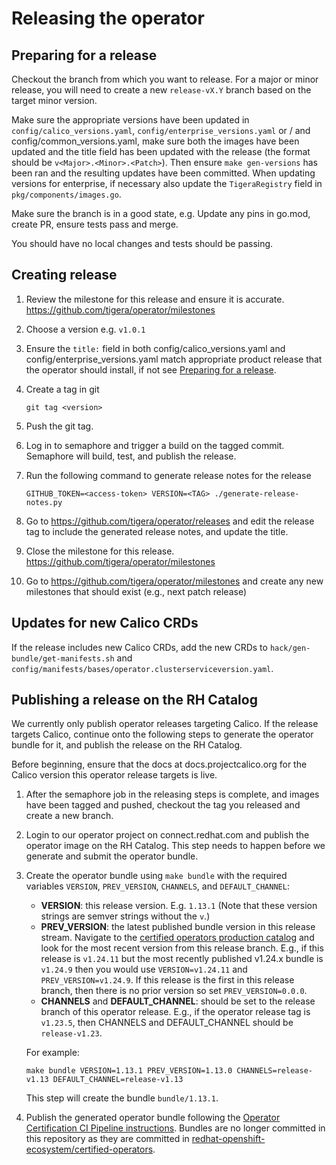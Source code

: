 # Releasing the operator

## Preparing for a release

Checkout the branch from which you want to release. For a major or minor release,
you will need to create a new `release-vX.Y` branch based on the target minor version.

Make sure the appropriate versions have been updated in `config/calico_versions.yaml`, `config/enterprise_versions.yaml`
or / and config/common_versions.yaml, make sure both the images have been updated and
the title field has been updated with the release (the format should be `v<Major>.<Minor>.<Patch>`).
Then ensure `make gen-versions` has been ran and the resulting updates have been committed. When updating versions
for enterprise, if necessary also update the `TigeraRegistry` field in `pkg/components/images.go`.

Make sure the branch is in a good state, e.g. Update any pins in go.mod, create PR, ensure tests pass and merge.

You should have no local changes and tests should be passing.

## Creating release

1. Review the milestone for this release and ensure it is accurate. https://github.com/tigera/operator/milestones

1. Choose a version e.g. `v1.0.1`

1. Ensure the `title:` field in both config/calico_versions.yaml and config/enterprise_versions.yaml match
   appropriate product release that the operator should install, if not see
   [Preparing for a release](#preparing-for-a-release).

1. Create a tag in git

   ```
   git tag <version>
   ```

1. Push the git tag.

1. Log in to semaphore and trigger a build on the tagged commit. Semaphore will build, test, and publish the release.

1. Run the following command to generate release notes for the release

   ```
   GITHUB_TOKEN=<access-token> VERSION=<TAG> ./generate-release-notes.py
   ```

1. Go to https://github.com/tigera/operator/releases and edit the release tag to include the generated release notes, and update the title.

1. Close the milestone for this release. https://github.com/tigera/operator/milestones

1. Go to https://github.com/tigera/operator/milestones and create any new milestones that should exist (e.g., next patch release)

## Updates for new Calico CRDs

If the release includes new Calico CRDs, add the new CRDs to `hack/gen-bundle/get-manifests.sh` and `config/manifests/bases/operator.clusterserviceversion.yaml`.

## Publishing a release on the RH Catalog

We currently only publish operator releases targeting Calico. If the release targets Calico, continue onto the following steps to generate the
operator bundle for it, and publish the release on the RH Catalog.

Before beginning, ensure that the docs at docs.projectcalico.org for the Calico version this operator release targets is live.

1. After the semaphore job in the releasing steps is complete, and images have been tagged and pushed, checkout the tag you released and create a new branch.

1. Login to our operator project on connect.redhat.com and publish the operator image on the RH Catalog. This step needs to happen before we generate and submit the operator bundle.

1. Create the operator bundle using `make bundle` with the required variables `VERSION`, `PREV_VERSION`, `CHANNELS`, and `DEFAULT_CHANNEL`:
   - **VERSION**: this release version. E.g. `1.13.1` (Note that these version strings are semver strings without the `v`.)
   - **PREV_VERSION**: the latest published bundle version in this release stream. Navigate to the [certified operators production catalog](https://github.com/redhat-openshift-ecosystem/certified-operators/tree/main/operators/tigera-operator) and look for the most recent version from this release branch. E.g., if this release is `v1.24.11` but the most recently published v1.24.x bundle is `v1.24.9` then you would use `VERSION=v1.24.11` and `PREV_VERSION=v1.24.9`. If this release is the first in this release branch, then there is no prior version so set `PREV_VERSION=0.0.0`.
   - **CHANNELS** and **DEFAULT_CHANNEL**: should be set to the release branch of this operator release. E.g., if the operator release tag is `v1.23.5`, then CHANNELS and DEFAULT_CHANNEL should be `release-v1.23`.

   For example:

   ```
   make bundle VERSION=1.13.1 PREV_VERSION=1.13.0 CHANNELS=release-v1.13 DEFAULT_CHANNEL=release-v1.13
   ```

   This step will create the bundle `bundle/1.13.1`.

1. Publish the generated operator bundle following the [Operator Certification CI Pipeline instructions](https://github.com/redhat-openshift-ecosystem/certification-releases/blob/main/4.9/ga/ci-pipeline.md). Bundles are no longer committed in this repository as they are committed in [redhat-openshift-ecosystem/certified-operators](https://github.com/redhat-openshift-ecosystem/certified-operators).
